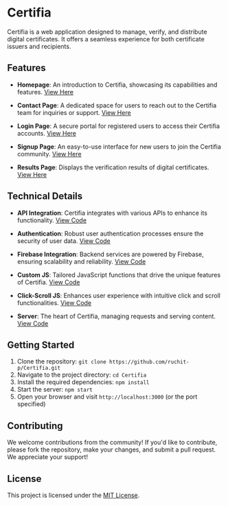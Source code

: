 # Certifia

Certifia is a web application designed to manage, verify, and distribute digital certificates. It offers a seamless experience for both certificate issuers and recipients.

## Features

- **Homepage**: An introduction to Certifia, showcasing its capabilities and features. [View Here](https://github.com/ruchit-p/Certifia/blob/main/public/index.html)
  
- **Contact Page**: A dedicated space for users to reach out to the Certifia team for inquiries or support. [View Here](https://github.com/ruchit-p/Certifia/blob/main/public/contact.html)
  
- **Login Page**: A secure portal for registered users to access their Certifia accounts. [View Here](https://github.com/ruchit-p/Certifia/blob/main/public/login.html)
  
- **Signup Page**: An easy-to-use interface for new users to join the Certifia community. [View Here](https://github.com/ruchit-p/Certifia/blob/main/public/signup.html)
  
- **Results Page**: Displays the verification results of digital certificates. [View Here](https://github.com/ruchit-p/Certifia/blob/main/public/results.html)

## Technical Details

- **API Integration**: Certifia integrates with various APIs to enhance its functionality. [View Code](https://github.com/ruchit-p/Certifia/blob/main/public/api.js)
  
- **Authentication**: Robust user authentication processes ensure the security of user data. [View Code](https://github.com/ruchit-p/Certifia/blob/main/public/auth.js)
  
- **Firebase Integration**: Backend services are powered by Firebase, ensuring scalability and reliability. [View Code](https://github.com/ruchit-p/Certifia/blob/main/public/firebase.js)
  
- **Custom JS**: Tailored JavaScript functions that drive the unique features of Certifia. [View Code](https://github.com/ruchit-p/Certifia/blob/main/public/js/custom.js)
  
- **Click-Scroll JS**: Enhances user experience with intuitive click and scroll functionalities. [View Code](https://github.com/ruchit-p/Certifia/blob/main/public/js/click-scroll.js)
  
- **Server**: The heart of Certifia, managing requests and serving content. [View Code](https://github.com/ruchit-p/Certifia/blob/main/server.js)

## Getting Started

1. Clone the repository: `git clone https://github.com/ruchit-p/Certifia.git`
2. Navigate to the project directory: `cd Certifia`
3. Install the required dependencies: `npm install`
4. Start the server: `npm start`
5. Open your browser and visit `http://localhost:3000` (or the port specified)

## Contributing

We welcome contributions from the community! If you'd like to contribute, please fork the repository, make your changes, and submit a pull request. We appreciate your support!

## License

This project is licensed under the [MIT License](https://github.com/ruchit-p/Certifia/blob/main/GPTZero-main/LICENSE).
